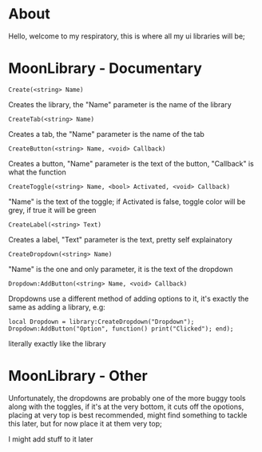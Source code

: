 # About

Hello, welcome to my respiratory, this is where all my ui libraries will be;

# MoonLibrary - Documentary

```Create(<string> Name)```

Creates the library, the "Name" parameter is the name of the library

```CreateTab(<string> Name)```

Creates a tab, the "Name" parameter is the name of the tab

```CreateButton(<string> Name, <void> Callback)```

Creates a button, "Name" parameter is the text of the button, "Callback" is what the function

```CreateToggle(<string> Name, <bool> Activated, <void> Callback)```

"Name" is the text of the toggle; if Activated is false, toggle color will be grey, if true it will be green

```CreateLabel(<string> Text)```

Creates a label, "Text" parameter is the text, pretty self explainatory

```CreateDropdown(<string> Name)```

"Name" is the one and only parameter, it is the text of the dropdown

```Dropdown:AddButton(<string> Name, <void> Callback)```

Dropdowns use a different method of adding options to it, it's exactly the same as adding a library, e.g:

```local Dropdown = library:CreateDropdown("Dropdown"); Dropdown:AddButton("Option", function() print("Clicked"); end);```

literally exactly like the library

# MoonLibrary - Other

Unfortunately, the dropdowns are probably one of the more buggy tools along with the toggles, if it's at the very bottom, it cuts off the opotions, placing at very top is best recommended, might find something to tackle this later, but for now place it at them very top;

I might add stuff to it later
